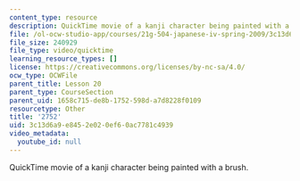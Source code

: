 ```yaml
---
content_type: resource
description: QuickTime movie of a kanji character being painted with a brush.
file: /ol-ocw-studio-app/courses/21g-504-japanese-iv-spring-2009/3c13d6a9e8452e020ef60ac7781c4939_2752.mov
file_size: 240929
file_type: video/quicktime
learning_resource_types: []
license: https://creativecommons.org/licenses/by-nc-sa/4.0/
ocw_type: OCWFile
parent_title: Lesson 20
parent_type: CourseSection
parent_uid: 1658c715-de8b-1752-598d-a7d8228f0109
resourcetype: Other
title: '2752'
uid: 3c13d6a9-e845-2e02-0ef6-0ac7781c4939
video_metadata:
  youtube_id: null
---
```

QuickTime movie of a kanji character being painted with a brush.
